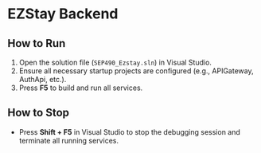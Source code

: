 # EZStay Backend

## How to Run

1.  Open the solution file (`SEP490_Ezstay.sln`) in Visual Studio.
2.  Ensure all necessary startup projects are configured (e.g., APIGateway, AuthApi, etc.).
3.  Press **F5** to build and run all services.

## How to Stop

-   Press **Shift + F5** in Visual Studio to stop the debugging session and terminate all running services.
